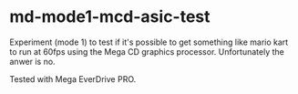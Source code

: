 # md-mode1-mcd-asic-test
Experiment (mode 1) to test if it's possible to get something like mario kart to run at 60fps using the Mega CD graphics processor. Unfortunately the anwer is no. 

Tested with Mega EverDrive PRO. 
